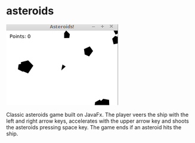 # asteroids
![Screenshot](asteroids.gif)

Classic asteroids game built on JavaFx. The player veers the ship with the left and right arrow keys, accelerates with the upper arrow key and shoots the asteroids pressing space key. The game ends if an asteroid hits the ship. 
